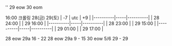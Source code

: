 
''
29 eow
30 eom

16:00 크롤링
28(금)
29(토)
| -7       | utc | +9       |
|----------|-----|----------|
| 28 24:00 |     | 29 16:00 |
|----------|-----|----------|
| 28 23:00 |     | 29 15:00 |
|----------|-----|----------|
| 29 01:00 |     | 29 17:00 |

28 eow 29a 16 - 22
28 eow 29a 9 - 15
30 eow 5/6 29 - 29
